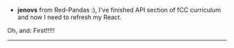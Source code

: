 
* **jenovs** from Red-Pandas :), I've finished API section of fCC curriculum and now I need to refresh my React.

Oh, and: First!!!!!

---
